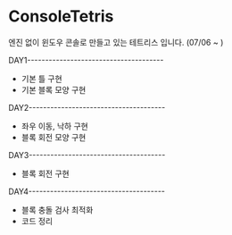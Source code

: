 # ConsoleTetris
엔진 없이 윈도우 콘솔로 만들고 있는 테트리스 입니다. (07/06 ~ )

DAY1--------------------------------------
- 기본 틀 구현
- 기본 블록 모양 구현

DAY2--------------------------------------
- 좌우 이동, 낙하 구현
- 블록 회전 모양 구현

DAY3--------------------------------------
- 블록 회전 구현

DAY4--------------------------------------
- 블록 충돌 검사 최적화
- 코드 정리
